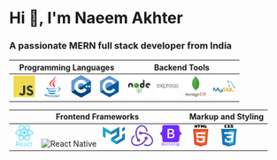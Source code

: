 # Hi 👋, I'm Naeem Akhter
### A passionate MERN full stack developer from India

| **Programming Languages**                                                                                             | **Backend Tools**                                                                                                  |
|------------------------------------------------------------------------------------------------------------------------|--------------------------------------------------------------------------------------------------------------------|
| <img src="https://raw.githubusercontent.com/devicons/devicon/master/icons/javascript/javascript-original.svg" alt="JavaScript" width="40" height="40"/> &nbsp; <img src="https://raw.githubusercontent.com/devicons/devicon/master/icons/java/java-original.svg" alt="Java" width="40" height="40"/> &nbsp; <img src="https://raw.githubusercontent.com/devicons/devicon/master/icons/cplusplus/cplusplus-original.svg" alt="C++" width="40" height="40"/> &nbsp; <img src="https://raw.githubusercontent.com/devicons/devicon/master/icons/c/c-original.svg" alt="C" width="40" height="40"/> | <img src="https://raw.githubusercontent.com/devicons/devicon/master/icons/nodejs/nodejs-original-wordmark.svg" alt="Node.js" width="40" height="40"/> &nbsp; <img src="https://raw.githubusercontent.com/devicons/devicon/master/icons/express/express-original-wordmark.svg" alt="Express.js" width="40" height="40"/> &nbsp; <img src="https://raw.githubusercontent.com/devicons/devicon/master/icons/mongodb/mongodb-original-wordmark.svg" alt="MongoDB" width="40" height="40"/> &nbsp; <img src="https://raw.githubusercontent.com/devicons/devicon/master/icons/mysql/mysql-original-wordmark.svg" alt="MySQL" width="40" height="40"/> |

| **Frontend Frameworks**                                                                                               | **Markup and Styling**                                                                                             |
|------------------------------------------------------------------------------------------------------------------------|--------------------------------------------------------------------------------------------------------------------|
| <img src="https://raw.githubusercontent.com/devicons/devicon/master/icons/react/react-original-wordmark.svg" alt="React" width="40" height="40"/> &nbsp; <img src="https://reactnative.dev/img/header_logo.svg" alt="React Native" width="40" height="40"/> &nbsp; <img src="https://raw.githubusercontent.com/devicons/devicon/master/icons/materialui/materialui-original.svg" alt="Material UI" width="40" height="40"/> &nbsp; <img src="https://raw.githubusercontent.com/devicons/devicon/master/icons/redux/redux-original.svg" alt="Redux" width="40" height="40"/> &nbsp; <img src="https://raw.githubusercontent.com/devicons/devicon/master/icons/bootstrap/bootstrap-plain-wordmark.svg" alt="Bootstrap" width="40" height="40"/> | <img src="https://raw.githubusercontent.com/devicons/devicon/master/icons/html5/html5-original-wordmark.svg" alt="HTML5" width="40" height="40"/> &nbsp; <img src="https://raw.githubusercontent.com/devicons/devicon/master/icons/css3/css3-original-wordmark.svg" alt="CSS3" width="40" height="40"/> |
